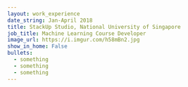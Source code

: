 ```yaml
---
layout: work_experience
date_string: Jan-April 2018
title: StackUp Studio, National University of Singapore
job_title: Machine Learning Course Developer
image_url: https://i.imgur.com/h58mBn2.jpg
show_in_home: False
bullets:
  - something
  - something
  - something
---
```

